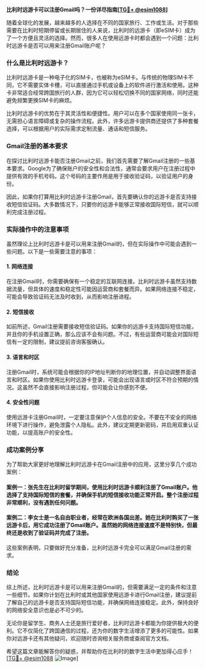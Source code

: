 **比利时远游卡可以注册Gmail吗？一份详尽指南[[TG💪+ @esim1088](https://t.me/s/esim1088)]**

随着全球化的发展，越来越多的人选择在不同的国家旅行、工作或生活。对于那些需要在比利时短期停留或长期居住的人来说，比利时的远游卡（即eSIM卡）成为了一个方便且灵活的选择。然而，很多人在使用远游卡时都会遇到一个问题：比利时远游卡是否可以用来注册Gmail账户呢？

### 什么是比利时远游卡？

比利时远游卡是一种电子化的SIM卡，也被称为eSIM卡。与传统的物理SIM卡不同，它不需要实体卡槽，可以直接通过手机或设备上的软件进行激活和使用。这种卡非常适合经常跨国旅行的人群，因为它可以轻松切换不同的国家网络，同时还能避免频繁更换SIM卡的麻烦。

比利时远游卡的优势在于其灵活性和便捷性。用户可以在多个国家使用同一张卡，无需担心语言障碍或复杂的操作流程。此外，许多远游卡提供商还提供了多种套餐选择，可以根据用户的实际需求定制流量、通话和短信服务。

### Gmail注册的基本要求

在探讨比利时远游卡能否注册Gmail之前，我们首先需要了解Gmail注册的一些基本要求。Google为了确保账户的安全性和合法性，通常会要求用户在注册过程中提供有效的手机号码。这个号码的主要作用是用于接收验证码，以验证用户的身份。

因此，如果你打算用比利时远游卡注册Gmail，首先要确认你的远游卡是否支持接收短信验证码。大多数情况下，只要你的远游卡能够正常接收国际短信，就可以顺利完成注册过程。

### 实际操作中的注意事项

虽然理论上比利时远游卡是可以用来注册Gmail的，但在实际操作中可能会遇到一些问题。以下是一些需要注意的事项：

#### 1. **网络连接**
   在注册Gmail时，你需要确保有一个稳定的互联网连接。比利时远游卡虽然支持数据流量，但具体的速度和稳定性可能因运营商和套餐而异。如果网络连接不稳定，可能会导致验证码无法及时收到，从而影响注册进程。

#### 2. **短信接收**
   如前所述，Gmail注册需要接收短信验证码。如果你的远游卡支持国际短信功能，并且你的手机设置正确，那么应该不会有问题。不过，有些运营商可能会对国际短信有一定的限制，建议提前咨询客服确认。

#### 3. **语言和时区**
   注册Gmail时，系统可能会根据你的IP地址判断你的地理位置，并自动调整界面语言和时区。如果你使用比利时远游卡登录，可能会出现语言或时区不符合预期的情况。这虽然不会直接影响注册过程，但可能会让你感到不便。

#### 4. **安全性问题**
   使用远游卡注册Gmail时，一定要注意保护个人信息的安全。不要在不安全的网络环境下进行操作，避免泄露个人隐私。此外，建议定期更新密码，并启用双重认证功能，以提高账户的安全性。

### 成功案例分享

为了帮助大家更好地理解比利时远游卡在Gmail注册中的应用，这里分享几个成功案例：

#### 案例一：张先生在比利时留学期间，使用比利时远游卡顺利注册了Gmail账户。他选择了支持国际短信的套餐，并确保手机的短信接收功能正常开启。整个注册过程非常顺利，没有遇到任何问题。

#### 案例二：李女士是一名自由职业者，经常在欧洲各国出差。她在比利时购买了一张远游卡后，用它成功注册了Gmail账户。虽然她的网络连接速度不是特别快，但最终还是收到了验证码并完成了注册。

这些案例表明，只要做好充分准备，比利时远游卡完全可以满足Gmail注册的需求。

### 结论

综上所述，比利时远游卡是可以用来注册Gmail的，但需要满足一定的条件和注意一些细节。如果你计划在比利时或其他国家使用远游卡进行Gmail注册，建议提前了解自己的远游卡是否支持国际短信功能，并确保网络连接稳定。此外，保持良好的网络安全意识也是必不可少的。

无论你是留学生、商务人士还是旅行爱好者，比利时远游卡都能为你提供极大的便利。它不仅简化了跨国通信的过程，还为你的数字生活增添了更多的可能性。如果你对远游卡还有其他疑问，欢迎随时咨询相关服务商或查阅官方文档。

希望这篇文章能解答你的疑惑，并帮助你在比利时的数字生活中更加得心应手！[[TG💪+ @esim1088](https://t.me/s/esim1088) ![Image](https://i.postimg.cc/4NQfJmqS/Snipaste-2025-05-13-00-14-12.png)]